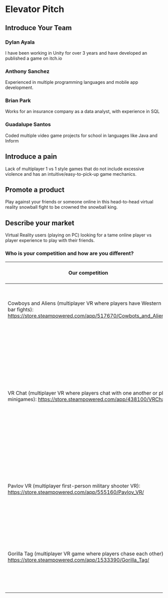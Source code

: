 # Elevator Pitch
## Introduce Your Team
### Dylan Ayala
I have been working in Unity for over 3 years and have developed an published a game on itch.io
### Anthony Sanchez
Experienced in multiple programming languages and mobile app development.
### Brian Park
Works for an insurance company as a data analyst, with experience in SQL
### Guadalupe Santos
Coded multiple video game projects for school in languages like Java and Inform
## Introduce a pain
Lack of multiplayer 1 vs 1 style games that do not include excessive violence and has an intuitive/easy-to-pick-up game mechanics.
## Promote a product
Play against your friends or someone online in this head-to-head virtual reality snowball fight to be crowned the snowball king.
## Describe your market
Virtual Reality users (playing on PC) looking for a tame online player vs player experience to play with their friends. 
### Who is your competition and how are you different?
| Our competition  | How are we different |
| ------------- | ------------- |
| Cowboys and Aliens (multiplayer VR where players have Western bar fights): https://store.steampowered.com/app/517670/Cowbots_and_Aliens/ | Our game is more appropriate for all ages where our weapon is just a snowball. |
| VR Chat (multiplayer VR where players chat with one another or play minigames): https://store.steampowered.com/app/438100/VRChat/ | Our game is more combat focused and provides a player-versus-player snowball fight experience with physics-based mechanics focused on projectile combat. |
|Pavlov VR (multiplayer first-person military shooter VR): https://store.steampowered.com/app/555160/Pavlov_VR/ | Our game does not include gun violence, which allows us to reach a wider audience. |
| Gorilla Tag (multiplayer VR game where players chase each other): https://store.steampowered.com/app/1533390/Gorilla_Tag/ | Our game shares the same tone but focuses on the play of tossing snowballs between two players. |
